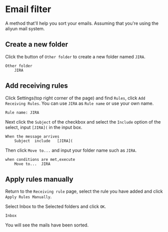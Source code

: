 # Email filter
A method that'll help you sort your emails. Assuming that you're using the aliyun mail system.

## Create a new folder
Click the button of `Other folder` to create a new folder named `JIRA`.

	Other folder 
		JIRA 

## Add receiving rules
Click Settings(top right corner of the page) and find `Rules`, click `Add Receiving Rules`.
You can use `JIRA` as `Rule name` or use your own name. 

	Rule name: JIRA 

Next click the `Subject` of the checkbox and select the `Include` option of the select, input `[JIRA](` in the input box. 

	When the message arrives 
		Subject  include   [JIRA]( 

Then click `Move to...` and input your folder name such as `JIRA`.

	when conditions are met,execute 
		Move to...  JIRA 

## Apply rules manually
Return to the `Receiving rule` page, select the rule you have added and click `Apply Rules Manually`.

Select Inbox to the Selected folders and click `OK`. 

	Inbox 

You will see the mails have been sorted.


